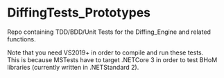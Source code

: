 # DiffingTests_Prototypes
Repo containing TDD/BDD/Unit Tests for the Diffing_Engine and related functions.

Note that you need VS2019+ in order to compile and run these tests.  
This is because MSTests have to target .NETCore 3 in order to test BHoM libraries (currently written in .NETStandard 2). 
